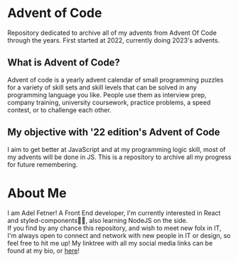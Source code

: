 # Advent of Code
Repository dedicated to archive all of my advents from Advent Of Code through the years. First started at 2022, currently doing 2023's advents.

## What is Advent of Code?

Advent of code is a yearly advent calendar of small programming puzzles for a variety of skill sets and skill levels that can be solved in any programming language you like. People use them as interview prep, company training, university coursework, practice problems, a speed contest, or to challenge each other.

## My objective with '22 edition's Advent of Code

I aim to get better at JavaScript and at my programming logic skill, most of my advents will be done in JS. This is a repository to archive all my progress for future remembering.

# About Me

I am Adel Fetner! A Front End developer, I'm currently interested in React and styled-components💅🏼, also learning NodeJS on the side.  
If you find by any chance this repository, and wish to meet new folx in IT, I'm always open to connect and network with new people in IT or design, so feel free to hit me up! My linktree with all my social media links can be found at my bio, or [here](https://linktr.ee/AdelFetner)!
